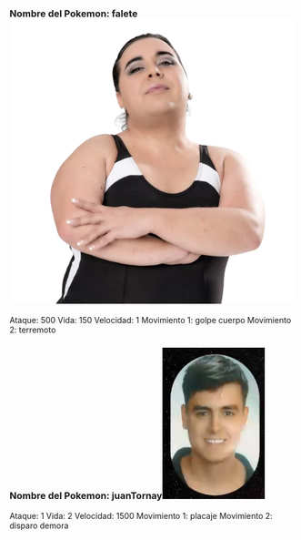 ### Nombre del Pokemon: falete![alt text](../images/falete.png)
Ataque: 500
Vida: 150
Velocidad: 1
Movimiento 1: golpe cuerpo
Movimiento 2: terremoto
### Nombre del Pokemon: juanTornay![alt text](../images/juanTornay.png)
Ataque: 1
Vida: 2
Velocidad: 1500
Movimiento 1: placaje
Movimiento 2: disparo demora
